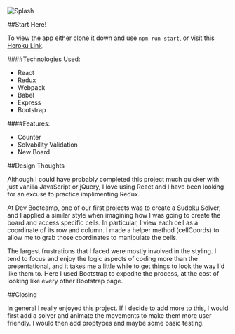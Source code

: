 ![Splash](http://i.imgur.com/qN1yAgH.png)

##Start Here!

To view the app either clone it down and use `npm run start`, or visit this [Heroku Link](https://react-redux-15-puzzle.herokuapp.com/).

####Technologies Used:
 * React
 * Redux
 * Webpack
 * Babel
 * Express
 * Bootstrap

####Features:
 * Counter
 * Solvability Validation
 * New Board

##Design Thoughts

Although I could have probably completed this project much quicker with just vanilla JavaScript or jQuery, I love using React and I have been looking for an excuse to practice implimenting Redux.

At Dev Bootcamp, one of our first projects was to create a Sudoku Solver, and I applied a similar style when imagining how I was going to create the board and access specific cells. In particular, I view each cell as a coordinate of its row and column. I made a helper method (cellCoords) to allow me to grab those coordinates to manipulate the cells.

The largest frustrations that I faced were mostly involved in the styling. I tend to focus and enjoy the logic aspects of coding more than the presentational, and it takes me a little while to get things to look the way I'd like them to. Here I used Bootstrap to expedite the process, at the cost of looking like every other Bootstrap page.

##Closing

In general I really enjoyed this project. If I decide to add more to this, I would first add a solver and animate the movements to make them more user friendly. I would then add proptypes and maybe some basic testing.